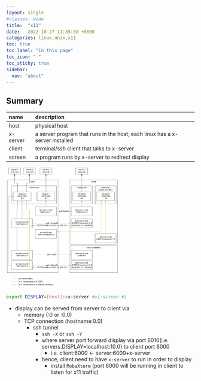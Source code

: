 ```yaml
---
layout: single
#classes: wide
title:  "x11"
date:   2022-10-27 11:35:50 +0800
categories: linux,unix,x11
toc: true
toc_label: "In this page"
toc_icon: " "
toc_sticky: true
sidebar:
  nav: "about"
---
```


## Summary

| name     | description                                                                 |
| :------- | :-------------------------------------------------------------------------- |
| host     | physical host                                                               |
| x-server | a server program that runs in the host; each linux has a x-server installed |
| client   | terminal/ssh client that talks to x-server                                  |
| screen   | a program runs by x-server to redirect display                              |

<img src="../resources/x11/summary.png" alt="drawing" width="300"/>


```sh
export DISPLAY=[host]:<x-server #>[:screen #]
```

* display can be served from server to client via
  * memory (:0 or :0.0)
  * TCP connection (hostname:0.0)
    * ssh tunnel
      * `ssh -X` or `ssh -Y`
      * where server port forward display via port 6010(i.e. servers.DISPLAY=localhost:10.0) to client port 6000
        * i.e. client:6000 <- server:6000+x-server
      * hence, client need to have `x-server` to run in order to display
        * install `MobaXterm` (port 6000 will be running in client to listen for x11 traffic)
